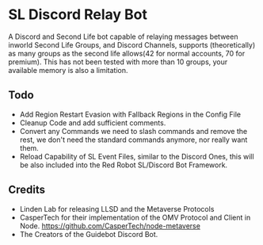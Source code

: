 # SL Discord Relay Bot

A Discord and Second Life bot capable of relaying messages between inworld Second Life Groups, and Discord Channels, supports (theoretically) as many groups as the second life allows(42 for normal accounts, 70 for premium). This has not been tested with more than 10 groups, your available memory is also a limitation. 



## Todo
- Add Region Restart Evasion with Fallback Regions in the Config File
- Cleanup Code and add sufficient comments. 
- Convert any Commands we need to slash commands and remove the rest, we don't need the standard commands anymore, nor really want them. 
- Reload Capability of SL Event Files, similar to the Discord Ones, this will be also included into the Red Robot SL/Discord Bot Framework. 



## Credits
- Linden Lab for releasing LLSD and the Metaverse Protocols
- CasperTech for their implementation of the OMV Protocol and Client in Node. https://github.com/CasperTech/node-metaverse
- The Creators of the Guidebot Discord Bot. 
